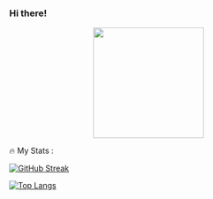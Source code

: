 ### Hi there! 

<div id="header" align="center">
  <img src=https://media.giphy.com/media/dy54LwFL5yNInwMSye/giphy.gif width="200"/>
</div> 

:fire: My Stats : 
 

[![GitHub Streak](http://github-readme-streak-stats.herokuapp.com?user=Mart-ina&theme=tokyonight-duo&locale=ru&date_format=j%20M%5B%20Y%5D&background=0D082D)](https://git.io/streak-stats)

[![Top Langs](https://github-readme-stats.vercel.app/api/top-langs/?username=Mart-ina&layout=compact&theme=vision-friendly-dark)](https://github.com/anuraghazra/github-readme-stats)

